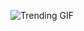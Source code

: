 
<!-- GIF_SECTION -->
![Trending GIF](https://media3.giphy.com/media/v1.Y2lkPThiYjIxNzcyNnRiZ3Jjcjlid2dqMHR0aXIweDkzb21oYThhdWM0c3Y4bGZpaGZtMiZlcD12MV9naWZzX3NlYXJjaCZjdD1n/YYKoJL28YtscdUTGWA/giphy.gif)
<!-- END_GIF_SECTION -->
